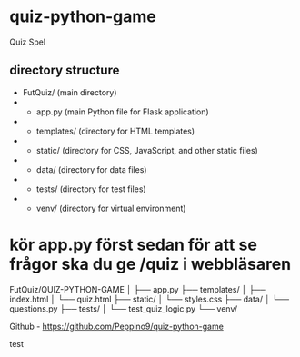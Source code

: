 # quiz-python-game
Quiz Spel

## directory structure
 - FutQuiz/ (main directory)
 - - app.py (main Python file for Flask application)
 - - templates/ (directory for HTML templates)
 - - static/ (directory for CSS, JavaScript, and other static files)
 - - data/ (directory for data files)
 - - tests/ (directory for test files)
 - - venv/ (directory for virtual environment)

# kör app.py först sedan för att se frågor ska du ge /quiz i webbläsaren

 FutQuiz/QUIZ-PYTHON-GAME
│
├── app.py
├── templates/
│   ├── index.html
│   └── quiz.html
├── static/
│   └── styles.css
├── data/
│   └── questions.py
├── tests/
│   └── test_quiz_logic.py
└── venv/

Github - https://github.com/Peppino9/quiz-python-game

test